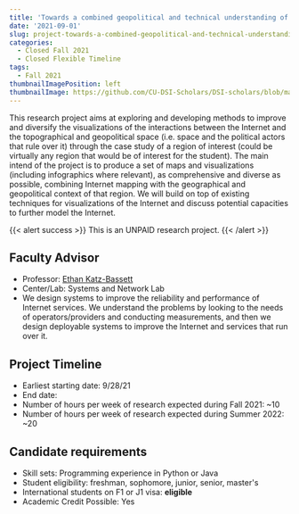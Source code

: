 ```yaml
---
title: 'Towards a combined geopolitical and technical understanding of regional Internet'
date: '2021-09-01'
slug: project-towards-a-combined-geopolitical-and-technical-understanding-of-regional-internet
categories:
  - Closed Fall 2021 
  - Closed Flexible Timeline
tags:
  - Fall 2021
thumbnailImagePosition: left
thumbnailImage: https://github.com/CU-DSI-Scholars/DSI-scholars/blob/main/img/finnet.png
---
```

This research project aims at exploring and developing methods to improve and diversify the visualizations of the interactions between the Internet and the topographical and geopolitical space (i.e. space and the political actors that rule over it) through the case study of a region of interest (could be virtually any region that would be of interest for the student). The main intend of the project is to produce a set of maps and visualizations (including infographics where relevant), as comprehensive and diverse as possible, combining Internet mapping with the geographical and geopolitical context of that region. We will build on top of existing techniques for visualizations of the Internet and discuss potential capacities to further model the Internet.

<!--more-->

{{< alert success >}}
This is an UNPAID research project.
{{< /alert >}}

## Faculty Advisor
+ Professor: [Ethan Katz-Bassett](http://www.columbia.edu/~ebk2141/)
+ Center/Lab: Systems and Network Lab
+ We design systems to improve the reliability and performance of Internet services. We understand the problems by looking to the needs of operators/providers and conducting measurements, and then we design deployable systems to improve the Internet and services that run over it.

## Project Timeline
+ Earliest starting date: 9/28/21
+ End date: 
+ Number of hours per week of research expected during Fall 2021: ~10
+ Number of hours per week of research expected during Summer 2022: ~20

## Candidate requirements
+ Skill sets: Programming experience in Python or Java
+ Student eligibility: freshman, sophomore, junior, senior, master's
+ International students on F1 or J1 visa: **eligible**
+ Academic Credit Possible: Yes

